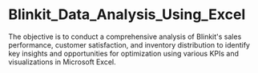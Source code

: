 # Blinkit_Data_Analysis_Using_Excel
The objective is to conduct a comprehensive analysis of Blinkit's sales performance, customer satisfaction, and inventory distribution to identify key insights and opportunities for optimization using various KPIs and visualizations in Microsoft Excel.
